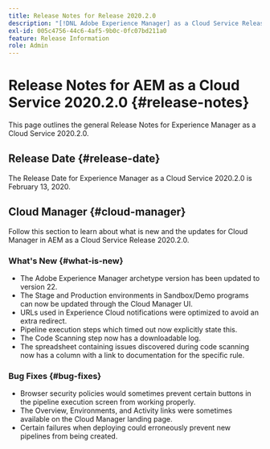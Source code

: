 ```yaml
---
title: Release Notes for Release 2020.2.0
description: "[!DNL Adobe Experience Manager] as a Cloud Service Release Notes for 2020.2.0."
exl-id: 005c4756-44c6-4af5-9b0c-0fc07bd211a0
feature: Release Information
role: Admin
---
```

# Release Notes for AEM as a Cloud Service 2020.2.0 {#release-notes}

This page outlines the general Release Notes for Experience Manager as a Cloud Service 2020.2.0.

## Release Date {#release-date}

The Release Date for Experience Manager as a Cloud Service 2020.2.0 is February 13, 2020.

## Cloud Manager {#cloud-manager}

Follow this section to learn about what is new and the updates for Cloud Manager in AEM as a Cloud Service Release 2020.2.0.

### What's New {#what-is-new}

* The Adobe Experience Manager archetype version has been updated to version 22.
* The Stage and Production environments in Sandbox/Demo programs can now be updated through the Cloud Manager UI.
* URLs used in Experience Cloud notifications were optimized to avoid an extra redirect.
* Pipeline execution steps which timed out now explicitly state this.
* The Code Scanning step now has a downloadable log.
* The spreadsheet containing issues discovered during code scanning now has a column with a link to documentation for the specific rule.

### Bug Fixes  {#bug-fixes}

* Browser security policies would sometimes prevent certain buttons in the pipeline execution screen from working properly.
* The Overview, Environments, and Activity links were sometimes available on the Cloud Manager landing page.
* Certain failures when deploying could erroneously prevent new pipelines from being created.
